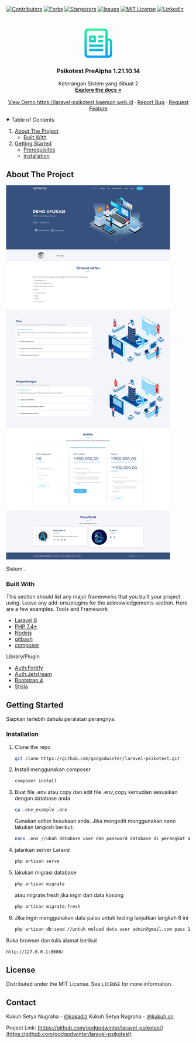<!--
*** Thanks for checking out the Best-README-Template. If you have a suggestion
*** that would make this better, please fork the repo and create a pull request
*** or simply open an issue with the tag "enhancement".
*** Thanks again! Now go create something AMAZING! :D
-->



<!-- PROJECT SHIELDS -->
<!--
*** I'm using markdown "reference style" links for readability.
*** Reference links are enclosed in brackets [ ] instead of parentheses ( ).
*** See the bottom of this document for the declaration of the reference variables
*** for contributors-url, forks-url, etc. This is an optional, concise syntax you may use.
*** https://www.markdownguide.org/basic-syntax/#reference-style-links
-->
[![Contributors][contributors-shield]][contributors-url]
[![Forks][forks-shield]][forks-url]
[![Stargazers][stars-shield]][stars-url]
[![Issues][issues-shield]][issues-url]
[![MIT License][license-shield]][license-url]
[![LinkedIn][linkedin-shield]][linkedin-url]



<!-- PROJECT LOGO -->
<br />
<p align="center">
  <a href="https://github.com/godgodwinter/laravel-psikotest">
    <img src="images/logo.png" alt="Logo" width="80" height="80">
  </a>

  <h3 align="center">Psikotest PreAlpha 1.21.10.14</h3>

  <p align="center">
    Keterangan Sistem yang dibuat 2
    <br />
    <a href="https://github.com/godgodwinter/laravel-psikotest"><strong>Explore the docs »</strong></a>
    <br />
    <br />
    <a href="https://laravel-psikotest.baemon.web.id">View Demo https://laravel-psikotest.baemon.web.id</a>
    ·
    <a href="https://twitter.com/kakadlz">Report Bug</a>
    ·
    <a href="https://twitter.com/kakadlz">Request Feature</a>
  </p>
</p>



<!-- TABLE OF CONTENTS -->
<details open="open">
  <summary>Table of Contents</summary>
  <ol>
    <li>
      <a href="#about-the-project">About The Project</a>
      <ul>
        <li><a href="#built-with">Built With</a></li>
      </ul>
    </li>
    <li>
      <a href="#getting-started">Getting Started</a>
      <ul>
        <li><a href="#prerequisites">Prerequisites</a></li>
        <li><a href="#installation">Installation</a></li>
      </ul>
    </li>
  </ol>
</details>



<!-- ABOUT THE PROJECT -->
## About The Project

[![Product Name Screen Shot][product-screenshot-dashboardluar]](https://github.com/godgodwinter/laravel-psikotest)

Sistem .

### Built With

This section should list any major frameworks that you built your project using. Leave any add-ons/plugins for the acknowledgements section. Here are a few examples.
Tools and Framework
* [Laravel 8](https://laravel.com)
* [PHP 7.4+](https://php.net)
* [Nodejs](https://node.js)
* [gitbash](https://git-scm.com/downloads)
* [composer](https://getcomposer.org/)

Library/Plugin
* [Auth:Fortify](#)
* [Auth:Jetstream](#)
* [Bootstrap 4](https://getbootstrap.com/docs/4.0/getting-started/introduction/)
* [Stisla](https://github.com/stisla/stisla)



<!-- GETTING STARTED -->
## Getting Started

Siapkan terlebih dahulu peralatan perangnya.

<!-- ### Prerequisites

This is an example of how to list things you need to use the software and how to install them.
* npm
  ```sh
  npm install npm@latest -g
  ``` -->

### Installation

<!-- 1. Get a free API Key at [https://example.com](https://example.com) -->
1. Clone the repo
   ```sh
   git clone https://github.com/godgodwinter/laravel-psikotest.git
   ```
2. Install menggunakan composer
   ```sh
   composer install
   ```
3. Buat file .env atau copy dan edit file .env_copy kemudian sesuaikan dengan database anda
   ```sh
   cp .env_example .env 
   ```
   Gunakan editor kesukaan anda. Jika mengedit menggunakan nano lakukan langkah berikut:

   ```sh
   nano .env //ubah database user dan password database di perangkat anda
   ```

4. jalankan server Laravel
   ```sh
   php artisan serve
5. lakukan migrasi database
   ```sh
   php artisan migrate
   ```
   atau migrate:fresh jika ingin dari data kosong
   ```sh
   php artisan migrate:fresh
   ```
6. Jika ingin menggunakan data palsu untuk testing lanjutkan langkah 6 ini
   ```sh
   php artisan db:seed //untuk meload data user admin@gmail.com pass 12345678
   ```
   

Buka browser dan tulis alamat berikut
   
   ```sh
   http://127.0.0.1:8000/
   ```


<!-- LICENSE -->
## License

Distributed under the MIT License. See `LICENSE` for more information.



<!-- CONTACT -->
## Contact

Kukuh Setya Nugraha - [@kakadlz](https://twitter.com/kakadlz) 
Kukuh Setya Nugraha - [@kukuh.sn](https://www.instagram.com/kukuh.sn/) 

Project Link: [https://github.com/godgodwinter/laravel-psikotest](https://github.com/godgodwinter/laravel-psikotest)






<!-- MARKDOWN LINKS & IMAGES -->
<!-- https://www.markdownguide.org/basic-syntax/#reference-style-links -->
[contributors-shield]: https://img.shields.io/github/contributors/godgodwinter/laravel-psikotest.svg?style=for-the-badge
[contributors-url]: https://github.com/godgodwinter/laravel-psikotest/graphs/contributors
[forks-shield]: https://img.shields.io/github/forks/godgodwinter/laravel-psikotest.svg?style=for-the-badge
[forks-url]: https://github.com/godgodwinter/laravel-psikotest/network/members
[stars-shield]: https://img.shields.io/github/stars/godgodwinter/laravel-psikotest.svg?style=for-the-badge
[stars-url]: https://github.com/godgodwinter/laravel-psikotest/stargazers
[issues-shield]: https://img.shields.io/github/issues/godgodwinter/laravel-psikotest.svg?style=for-the-badge
[issues-url]: https://github.com/godgodwinter/laravel-psikotest/issues
[license-shield]: https://img.shields.io/github/license/godgodwinter/laravel-psikotest.svg?style=for-the-badge
[license-url]: https://github.com/godgodwinter/laravel-psikotest/blob/master/LICENSE.txt
[linkedin-shield]: https://img.shields.io/badge/-LinkedIn-black.svg?style=for-the-badge&logo=linkedin&colorB=555
[linkedin-url]: https://www.instagram.com/kukuh.sn/
[product-screenshot-dashboardluar]: images/dashboardluar.png
[product-screenshot-dashboardlm]: images/dashboardlm.png
[product-screenshot-tagihan]: images/tagihan.png
